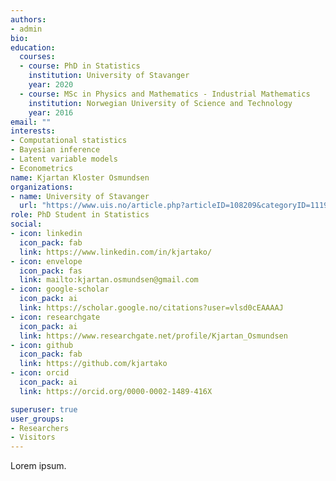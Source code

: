 ```yaml
---
authors:
- admin
bio:
education:
  courses:
  - course: PhD in Statistics
    institution: University of Stavanger
    year: 2020
  - course: MSc in Physics and Mathematics - Industrial Mathematics
    institution: Norwegian University of Science and Technology
    year: 2016
email: ""
interests:
- Computational statistics
- Bayesian inference
- Latent variable models
- Econometrics
name: Kjartan Kloster Osmundsen
organizations:
- name: University of Stavanger
  url: "https://www.uis.no/article.php?articleID=108209&categoryID=11198"
role: PhD Student in Statistics
social:
- icon: linkedin
  icon_pack: fab
  link: https://www.linkedin.com/in/kjartako/
- icon: envelope
  icon_pack: fas
  link: mailto:kjartan.osmundsen@gmail.com
- icon: google-scholar
  icon_pack: ai
  link: https://scholar.google.no/citations?user=vlsd0cEAAAAJ
- icon: researchgate
  icon_pack: ai
  link: https://www.researchgate.net/profile/Kjartan_Osmundsen  
- icon: github
  icon_pack: fab
  link: https://github.com/kjartako
- icon: orcid
  icon_pack: ai
  link: https://orcid.org/0000-0002-1489-416X

superuser: true
user_groups:
- Researchers
- Visitors
---
```


Lorem ipsum.
 
